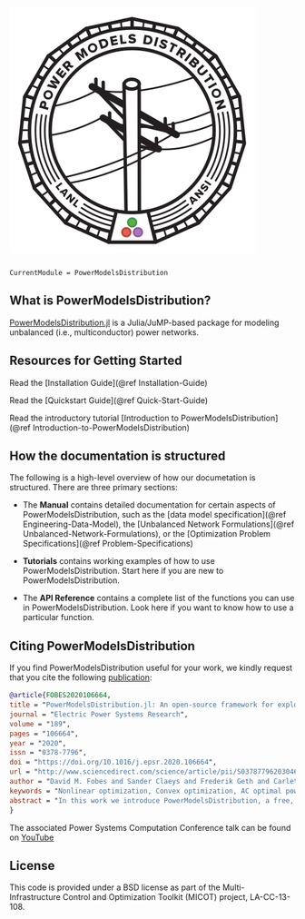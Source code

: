 ![PowerModelsDistribution Logo](assets/logo.svg)
===

```@meta
CurrentModule = PowerModelsDistribution
```

## What is PowerModelsDistribution?

[PowerModelsDistribution.jl](https://github.com/lanl-ansi/PowerModelsDistribution.jl) is a Julia/JuMP-based package for modeling unbalanced (i.e., multiconductor) power networks.

## Resources for Getting Started

Read the [Installation Guide](@ref Installation-Guide)

Read the [Quickstart Guide](@ref Quick-Start-Guide)

Read the introductory tutorial [Introduction to PowerModelsDistribution](@ref Introduction-to-PowerModelsDistribution)

## How the documentation is structured

The following is a high-level overview of how our documetation is structured. There are three primary sections:

- The __Manual__ contains detailed documentation for certain aspects of PowerModelsDistribution, such as the [data model specification](@ref Engineering-Data-Model), the [Unbalanced Network Formulations](@ref Unbalanced-Network-Formulations), or the [Optimization Problem Specifications](@ref Problem-Specifications)

- __Tutorials__ contains working examples of how to use PowerModelsDistribution. Start here if you are new to PowerModelsDistribution.

- The __API Reference__ contains a complete list of the functions you can use in PowerModelsDistribution. Look here if you want to know how to use a particular function.

## Citing PowerModelsDistribution

If you find PowerModelsDistribution useful for your work, we kindly request that you cite the following [publication](https://doi.org/10.1016/j.epsr.2020.106664):

```bibtex
@article{FOBES2020106664,
title = "PowerModelsDistribution.jl: An open-source framework for exploring distribution power flow formulations",
journal = "Electric Power Systems Research",
volume = "189",
pages = "106664",
year = "2020",
issn = "0378-7796",
doi = "https://doi.org/10.1016/j.epsr.2020.106664",
url = "http://www.sciencedirect.com/science/article/pii/S0378779620304673",
author = "David M. Fobes and Sander Claeys and Frederik Geth and Carleton Coffrin",
keywords = "Nonlinear optimization, Convex optimization, AC optimal power flow, Julia language, Open-source",
abstract = "In this work we introduce PowerModelsDistribution, a free, open-source toolkit for distribution power network optimization, whose primary focus is establishing a baseline implementation of steady-state multi-conductor unbalanced distribution network optimization problems, which includes implementations of Power Flow and Optimal Power Flow problem types. Currently implemented power flow formulations for these problem types include AC (polar and rectangular), a second-order conic relaxation of the Branch Flow Model (BFM) and Bus Injection Model (BIM), a semi-definite relaxation of BFM, and several linear approximations, such as the simplified unbalanced BFM. The results of AC power flow have been validated against OpenDSS, an open-source “electric power distribution system simulator”, using IEEE distribution test feeders (13, 34, 123 bus and LVTestCase), all parsed using a built-in OpenDSS parser. This includes support for standard distribution system components as well as novel resource models such as generic energy storage (multi-period) and photovoltaic systems, with the intention to add support for additional components in the future."
}
```

The associated Power Systems Computation Conference talk can be found on [YouTube](https://youtu.be/S7ouz2OP0tE)

## License

This code is provided under a BSD license as part of the Multi-Infrastructure Control and Optimization Toolkit (MICOT) project, LA-CC-13-108.
